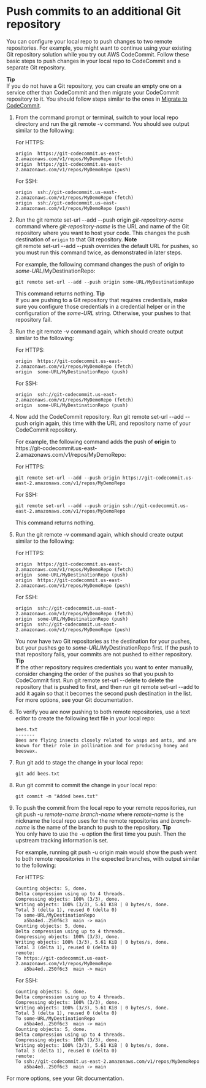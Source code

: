 # Push commits to an additional Git repository<a name="how-to-mirror-repo-pushes"></a>

You can configure your local repo to push changes to two remote repositories\. For example, you might want to continue using your existing Git repository solution while you try out AWS CodeCommit\. Follow these basic steps to push changes in your local repo to CodeCommit and a separate Git repository\.

**Tip**  
If you do not have a Git repository, you can create an empty one on a service other than CodeCommit and then migrate your CodeCommit repository to it\. You should follow steps similar to the ones in [Migrate to CodeCommit](how-to-migrate-repository.md)\.

1. From the command prompt or terminal, switch to your local repo directory and run the git remote \-v command\. You should see output similar to the following:

   For HTTPS:

   ```
   origin  https://git-codecommit.us-east-2.amazonaws.com/v1/repos/MyDemoRepo (fetch)
   origin  https://git-codecommit.us-east-2.amazonaws.com/v1/repos/MyDemoRepo (push)
   ```

   For SSH:

    

   ```
   origin  ssh://git-codecommit.us-east-2.amazonaws.com/v1/repos/MyDemoRepo (fetch)
   origin  ssh://git-codecommit.us-east-2.amazonaws.com/v1/repos/MyDemoRepo (push)
   ```

1. Run the git remote set\-url \-\-add \-\-push origin *git\-repository\-name* command where *git\-repository\-name* is the URL and name of the Git repository where you want to host your code\. This changes the push destination of `origin` to that Git repository\.
**Note**  
git remote set\-url \-\-add \-\-push overrides the default URL for pushes, so you must run this command twice, as demonstrated in later steps\.

   For example, the following command changes the push of origin to *some\-URL*/MyDestinationRepo:

   ```
   git remote set-url --add --push origin some-URL/MyDestinationRepo
   ```

   This command returns nothing\.
**Tip**  
If you are pushing to a Git repository that requires credentials, make sure you configure those credentials in a credential helper or in the configuration of the *some\-URL* string\. Otherwise, your pushes to that repository fail\.

1. Run the git remote \-v command again, which should create output similar to the following:

   For HTTPS:

   ```
   origin  https://git-codecommit.us-east-2.amazonaws.com/v1/repos/MyDemoRepo (fetch)
   origin  some-URL/MyDestinationRepo (push)
   ```

   For SSH:

   ```
   origin  ssh://git-codecommit.us-east-2.amazonaws.com/v1/repos/MyDemoRepo (fetch)
   origin  some-URL/MyDestinationRepo (push)
   ```

1. Now add the CodeCommit repository\. Run git remote set\-url \-\-add \-\-push origin again, this time with the URL and repository name of your CodeCommit repository\.

   For example, the following command adds the push of **origin** to https://git\-codecommit\.us\-east\-2\.amazonaws\.com/v1/repos/MyDemoRepo:

   For HTTPS:

   ```
   git remote set-url --add --push origin https://git-codecommit.us-east-2.amazonaws.com/v1/repos/MyDemoRepo
   ```

   For SSH:

    

   ```
   git remote set-url --add --push origin ssh://git-codecommit.us-east-2.amazonaws.com/v1/repos/MyDemoRepo
   ```

   This command returns nothing\.

1. Run the git remote \-v command again, which should create output similar to the following:

   For HTTPS:

   ```
   origin  https://git-codecommit.us-east-2.amazonaws.com/v1/repos/MyDemoRepo (fetch)
   origin  some-URL/MyDestinationRepo (push)        
   origin  https://git-codecommit.us-east-2.amazonaws.com/v1/repos/MyDemoRepo (push)
   ```

   For SSH:

    

   ```
   origin  ssh://git-codecommit.us-east-2.amazonaws.com/v1/repos/MyDemoRepo (fetch)
   origin  some-URL/MyDestinationRepo (push)        
   origin  ssh://git-codecommit.us-east-2.amazonaws.com/v1/repos/MyDemoRepo (push)
   ```

   You now have two Git repositories as the destination for your pushes, but your pushes go to *some\-URL*/MyDestinationRepo first\. If the push to that repository fails, your commits are not pushed to either repository\.
**Tip**  
If the other repository requires credentials you want to enter manually, consider changing the order of the pushes so that you push to CodeCommit first\. Run git remote set\-url \-\-delete to delete the repository that is pushed to first, and then run git remote set\-url \-\-add to add it again so that it becomes the second push destination in the list\.   
For more options, see your Git documentation\.

1. To verify you are now pushing to both remote repositories, use a text editor to create the following text file in your local repo:

   ```
   bees.txt
   -------
   Bees are flying insects closely related to wasps and ants, and are known for their role in pollination and for producing honey and beeswax.
   ```

1. Run git add to stage the change in your local repo:

   ```
   git add bees.txt
   ```

1. Run git commit to commit the change in your local repo:

   ```
   git commit -m "Added bees.txt"
   ```

1. To push the commit from the local repo to your remote repositories, run git push \-u *remote\-name* *branch\-name* where *remote\-name* is the nickname the local repo uses for the remote repositories and *branch\-name* is the name of the branch to push to the repository\.
**Tip**  
You only have to use the `-u` option the first time you push\. Then the upstream tracking information is set\.

   For example, running git push \-u origin main would show the push went to both remote repositories in the expected branches, with output similar to the following:

   For HTTPS:

   ```
   Counting objects: 5, done.
   Delta compression using up to 4 threads.
   Compressing objects: 100% (3/3), done.
   Writing objects: 100% (3/3), 5.61 KiB | 0 bytes/s, done.
   Total 3 (delta 1), reused 0 (delta 0)
   To some-URL/MyDestinationRepo
      a5ba4ed..250f6c3  main -> main
   Counting objects: 5, done.
   Delta compression using up to 4 threads.
   Compressing objects: 100% (3/3), done.
   Writing objects: 100% (3/3), 5.61 KiB | 0 bytes/s, done.
   Total 3 (delta 1), reused 0 (delta 0)
   remote:
   To https://git-codecommit.us-east-2.amazonaws.com/v1/repos/MyDemoRepo
      a5ba4ed..250f6c3  main -> main
   ```

   For SSH:

   ```
   Counting objects: 5, done.
   Delta compression using up to 4 threads.
   Compressing objects: 100% (3/3), done.
   Writing objects: 100% (3/3), 5.61 KiB | 0 bytes/s, done.
   Total 3 (delta 1), reused 0 (delta 0)
   To some-URL/MyDestinationRepo
      a5ba4ed..250f6c3  main -> main
   Counting objects: 5, done.
   Delta compression using up to 4 threads.
   Compressing objects: 100% (3/3), done.
   Writing objects: 100% (3/3), 5.61 KiB | 0 bytes/s, done.
   Total 3 (delta 1), reused 0 (delta 0)
   remote:
   To ssh://git-codecommit.us-east-2.amazonaws.com/v1/repos/MyDemoRepo
      a5ba4ed..250f6c3  main -> main
   ```

For more options, see your Git documentation\.
